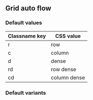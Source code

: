## Grid auto flow

<!-- <values.gridAutoFlow> -->
### Default values
|Classname key|CSS value   |
|-------------|------------|
|r            |row         |
|c            |column      |
|d            |dense       |
|rd           |row dense   |
|cd           |column dense|

<!-- </values.gridAutoFlow> -->


<!-- <variants.gridAutoFlow> -->
### Default variants

<!-- </variants.gridAutoFlow> -->
